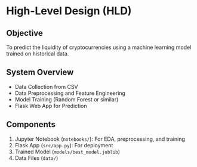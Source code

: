 # High-Level Design (HLD)

## Objective
To predict the liquidity of cryptocurrencies using a machine learning model trained on historical data.

## System Overview
- Data Collection from CSV
- Data Preprocessing and Feature Engineering
- Model Training (Random Forest or similar)
- Flask Web App for Prediction

## Components
1. Jupyter Notebook (`notebooks/`): For EDA, preprocessing, and training
2. Flask App (`src/app.py`): For deployment
3. Trained Model (`models/best_model.joblib`)
4. Data Files (`data/`)
